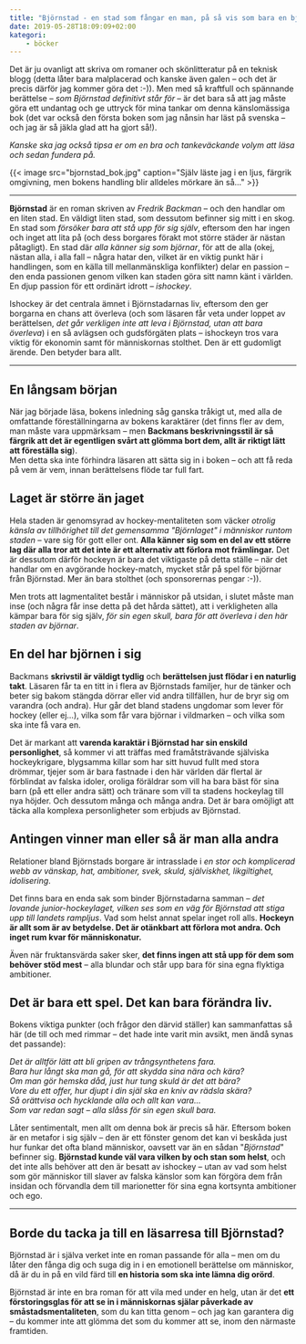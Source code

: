 ```yaml
---
title: "Björnstad - en stad som fångar en man, på så vis som bara en björn kan"
date: 2019-05-28T18:09:09+02:00
kategori:
    - böcker
---
```


Det är ju ovanligt att skriva om romaner och skönlitteratur på en teknisk blogg (detta låter bara malplacerad och kanske även galen – och det är precis därför jag kommer göra det :-)). Men med så kraftfull och spännande berättelse – *som Björnstad definitivt står för* – är det bara så att jag måste göra ett undantag och ge uttryck för mina tankar om denna känslomässiga bok (det var också den första boken som jag nånsin har läst på svenska – och jag är så jäkla glad att ha gjort så!).

*Kanske ska jag också tipsa er om en bra och tankeväckande volym att läsa och sedan fundera på.*

{{< image src="bjornstad_bok.jpg" caption="Själv läste jag i en ljus, färgrik omgivning, men bokens handling blir alldeles mörkare än så..." >}}

-----

**Björnstad** är en roman skriven av *Fredrik Backman* – och den handlar om en liten stad. En väldigt liten stad, som dessutom befinner sig mitt i en skog. En stad som *försöker bara att stå upp för sig själv*, eftersom den har ingen och inget att lita på (och dess borgares förakt mot större städer är nästan påtagligt). En stad där *alla känner sig som björnar*, för att de alla (okej, nästan alla, i alla fall – några hatar den, vilket är en viktig punkt här i handlingen, som en källa till mellanmänskliga konflikter) delar en passion – den enda passionen genom vilken kan staden göra sitt namn känt i världen. En djup passion för ett ordinärt idrott – *ishockey*.

Ishockey är det centrala ämnet i Björnstadarnas liv, eftersom den ger borgarna en chans att överleva (och som läsaren får veta under loppet av berättelsen, *det går verkligen  inte att leva i Björnstad, utan att bara överleva*) i en så avlägsen och gudsförgäten plats – ishockeyn tros vara viktig för ekonomin samt för människornas stolthet. Den är ett gudomligt ärende. Den betyder bara allt.

-----

## En långsam början

När jag började läsa, bokens inledning såg ganska tråkigt ut, med alla de omfattande föreställningarna av bokens karaktärer (det finns fler av dem, man måste vara uppmärksam – men **Backmans beskrivningsstil är så färgrik att det är egentligen svårt att glömma bort dem, allt är riktigt lätt att föreställa sig**).   
Men detta ska inte förhindra läsaren att sätta sig in i boken – och att få reda på vem är vem, innan berättelsens flöde tar full fart. 

## Laget är större än jaget

Hela staden är genomsyrad av hockey-mentaliteten som väcker *otrolig känsla av tillhörighet till det gemensamma "Björnlaget" i människor runtom staden* – vare sig för gott eller ont. **Alla känner sig som en del av ett större lag där alla tror att det inte är ett alternativ att förlora mot främlingar.** Det är dessutom därför hockeyn är bara det viktigaste på detta ställe – när det handlar om en avgörande hockey-match, mycket står på spel för björnar från Björnstad. Mer än bara stolthet (och sponsorernas pengar :-)).

Men trots att lagmentalitet består i människor på utsidan, i slutet måste man inse (och några får inse detta på det hårda sättet), att i verkligheten alla kämpar bara för sig själv, *för sin egen skull, bara för att överleva i den här staden av björnar*.

## En del har björnen i sig

Backmans **skrivstil är väldigt tydlig** och **berättelsen just flödar i en naturlig takt**. Läsaren får ta en titt in i flera av Björnstads familjer, hur de tänker och beter sig bakom stängda dörrar eller vid andra tillfällen, hur de bryr sig om varandra (och andra). Hur går det bland stadens ungdomar som lever för hockey (eller ej...), vilka som får vara björnar i vildmarken – och vilka som ska inte få vara en.

Det är markant att **varenda karaktär i Björnstad har sin enskild personlighet**, så kommer vi att träffas med framåtsträvande själviska hockeykrigare, blygsamma killar som har sitt huvud fullt med stora drömmar, tjejer som är bara fastnade i den här världen där flertal är förblindat av falska idoler, oroliga föräldrar som vill ha bara bäst för sina barn (på ett eller andra sätt) och tränare som vill ta stadens hockeylag till nya höjder. Och dessutom många och många andra. Det är bara omöjligt att täcka alla komplexa personligheter som erbjuds av Björnstad.

## Antingen vinner man eller så är man alla andra

Relationer bland Björnstads borgare är intrasslade i *en stor och komplicerad webb av vänskap, hat, ambitioner, svek, skuld, själviskhet, likgiltighet, idolisering*. 

Det finns bara en enda sak som binder Björnstadarna samman – *det lovande junior-hockeylaget, vilken ses som en väg för Björnstad att stiga upp till landets rampljus*. Vad som helst annat spelar inget roll alls. **Hockeyn är allt som är av betydelse. Det är otänkbart att förlora mot andra. Och inget rum kvar för människonatur.**

Även när fruktansvärda saker sker, **det finns ingen att stå upp för dem som behöver stöd mest** – alla blundar och står upp bara för sina egna flyktiga ambitioner.

## Det är bara ett spel. Det kan bara förändra liv.

Bokens viktiga punkter (och frågor den därvid ställer) kan sammanfattas så här (de till och med rimmar – det hade inte varit min avsikt, men ändå synas det passande):

*Det är alltför lätt att bli gripen av trångsynthetens fara.*   
*Bara hur långt ska man gå, för att skydda sina nära och kära?*   
*Om man gör hemska dåd, just hur tung skuld är det att bära?*   
*Vore du ett offer, hur djupt i din själ ska en kniv av rädsla skära?*   
*Så orättvisa och hycklande alla och allt kan vara...*   
*Som var redan sagt – alla slåss för sin egen skull bara.*

Låter sentimentalt, men allt om denna bok är precis så här. Eftersom boken är en metafor i sig själv – den är ett fönster genom det kan vi beskåda just hur funkar det ofta bland människor, oavsett var än en sådan "*Björnstad*" befinner sig. **Björnstad kunde väl vara vilken by och stan som helst**, och det inte alls behöver att den är besatt av ishockey – utan av vad som helst som gör människor till slaver av falska känslor som kan förgöra dem från insidan och förvandla dem till marionetter för sina egna kortsynta ambitioner och ego.

-----

## Borde du tacka ja till en läsarresa till Björnstad?

Björnstad är i själva verket inte en roman passande för alla – men om du låter den fånga dig och suga dig in i en emotionell berättelse om människor, då är du in på en vild färd till **en historia som ska inte lämna dig orörd**.

Björnstad är inte en bra roman för att vila med under en helg, utan är det **ett förstoringsglas för att se in i människornas själar påverkade av småstadsmentaliteten**, som du kan titta genom – och jag kan garantera dig – du kommer inte att glömma det som du kommer att se, inom den närmaste framtiden.
